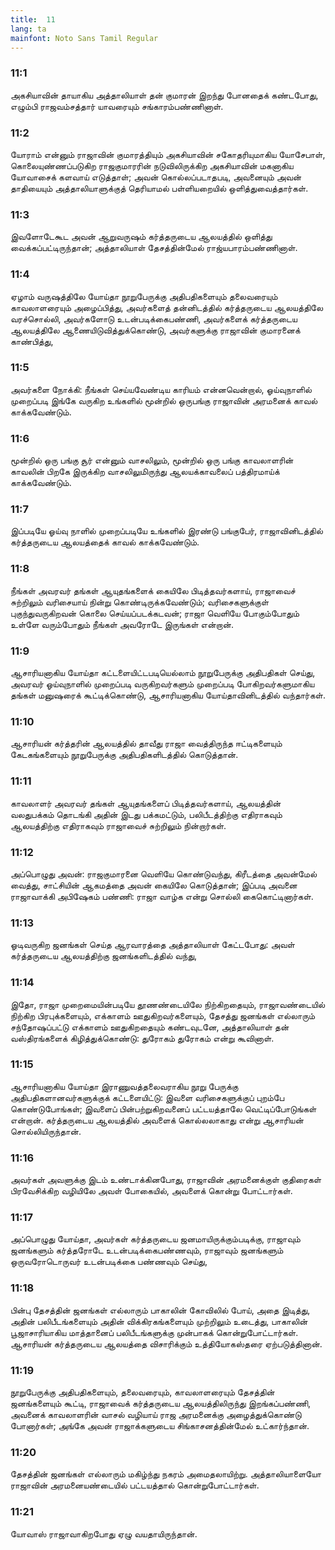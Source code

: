 ```yaml
---
title:  11
lang: ta
mainfont: Noto Sans Tamil Regular
---
```


###  11:1

அகசியாவின் தாயாகிய அத்தாலியாள் தன் குமாரன் இறந்து போனதைக் கண்டபோது, எழும்பி ராஜவம்சத்தார் யாவரையும் சங்காரம்பண்ணினாள்.

###  11:2

யோராம் என்னும் ராஜாவின் குமாரத்தியும் அகசியாவின் சகோதரியுமாகிய யோசேபாள், கொலையுண்ணப்படுகிற ராஜகுமாரரின் நடுவிலிருக்கிற அகசியாவின் மகனாகிய யோவாசைக் களவாய் எடுத்தாள்; அவன் கொல்லப்படாதபடி, அவனையும் அவன் தாதியையும் அத்தாலியாளுக்குத் தெரியாமல் பள்ளியறையில் ஒளித்துவைத்தார்கள்.

###  11:3

இவளோடேகூட அவன் ஆறுவருஷம் கர்த்தருடைய ஆலயத்தில் ஒளித்து வைக்கப்பட்டிருந்தான்; அத்தாலியாள் தேசத்தின்மேல் ராஜ்யபாரம்பண்ணினாள்.

###  11:4

ஏழாம் வருஷத்திலே யோய்தா நூறுபேருக்கு அதிபதிகளையும் தலைவரையும் காவலாளரையும் அழைப்பித்து, அவர்களைத் தன்னிடத்தில் கர்த்தருடைய ஆலயத்திலே வரச்சொல்லி, அவர்களோடு உடன்படிக்கைபண்ணி, அவர்களைக் கர்த்தருடைய ஆலயத்திலே ஆணையிடுவித்துக்கொண்டு, அவர்களுக்கு ராஜாவின் குமாரனைக் காண்பித்து,

###  11:5

அவர்களை நோக்கி: நீங்கள் செய்யவேண்டிய காரியம் என்னவென்றால், ஓய்வுநாளில் முறைப்படி இங்கே வருகிற உங்களில் மூன்றில் ஒருபங்கு ராஜாவின் அரமனைக் காவல் காக்கவேண்டும்.

###  11:6

மூன்றில் ஒரு பங்கு சூர் என்னும் வாசலிலும், மூன்றில் ஒரு பங்கு காவலாளரின் காவலின் பிறகே இருக்கிற வாசலிலுமிருந்து ஆலயக்காவலைப் பத்திரமாய்க் காக்கவேண்டும்.

###  11:7

இப்படியே ஓய்வு நாளில் முறைப்படியே உங்களில் இரண்டு பங்குபேர், ராஜாவினிடத்தில் கர்த்தருடைய ஆலயத்தைக் காவல் காக்கவேண்டும்.

###  11:8

நீங்கள் அவரவர் தங்கள் ஆயுதங்களைக் கையிலே பிடித்தவர்களாய், ராஜாவைச் சுற்றிலும் வரிசையாய் நின்று கொண்டிருக்கவேண்டும்; வரிசைகளுக்குள் புகுந்துவருகிறவன் கொலை செய்யப்படக்கடவன்; ராஜா வெளியே போகும்போதும் உள்ளே வரும்போதும் நீங்கள் அவரோடே இருங்கள் என்றான்.

###  11:9

ஆசாரியனாகிய யோய்தா கட்டளையிட்டபடியெல்லாம் நூறுபேருக்கு அதிபதிகள் செய்து, அவரவர் ஓய்வுநாளில் முறைப்படி வருகிறவர்களும் முறைப்படி போகிறவர்களுமாகிய தங்கள் மனுஷரைக் கூட்டிக்கொண்டு, ஆசாரியனாகிய யோய்தாவினிடத்தில் வந்தார்கள்.

###  11:10

ஆசாரியன் கர்த்தரின் ஆலயத்தில் தாவீது ராஜா வைத்திருந்த ஈட்டிகளையும் கேடகங்களையும் நூறுபேருக்கு அதிபதிகளிடத்தில் கொடுத்தான்.

###  11:11

காவலாளர் அவரவர் தங்கள் ஆயுதங்களைப் பிடித்தவர்களாய், ஆலயத்தின் வலதுபக்கம் தொடங்கி அதின் இடது பக்கமட்டும், பலிபீடத்திற்கு எதிராகவும் ஆலயத்திற்கு எதிராகவும் ராஜாவைச் சுற்றிலும் நின்றார்கள்.

###  11:12

அப்பொழுது அவன்: ராஜகுமாரனை வெளியே கொண்டுவந்து, கிரீடத்தை அவன்மேல் வைத்து, சாட்சியின் ஆகமத்தை அவன் கையிலே கொடுத்தான்; இப்படி அவனை ராஜாவாக்கி அபிஷேகம் பண்ணி: ராஜா வாழ்க என்று சொல்லி கைகொட்டினார்கள்.

###  11:13

ஓடிவருகிற ஜனங்கள் செய்த ஆரவாரத்தை அத்தாலியாள் கேட்டபோது: அவள் கர்த்தருடைய ஆலயத்திற்கு ஜனங்களிடத்தில் வந்து,

###  11:14

இதோ, ராஜா முறைமையின்படியே தூணண்டையிலே நிற்கிறதையும், ராஜாவண்டையில் நிற்கிற பிரபுக்களையும், எக்காளம் ஊதுகிறவர்களையும், தேசத்து ஜனங்கள் எல்லாரும் சந்தோஷப்பட்டு எக்காளம் ஊதுகிறதையும் கண்டவுடனே, அத்தாலியாள் தன் வஸ்திரங்களைக் கிழித்துக்கொண்டு: துரோகம் துரோகம் என்று கூவினாள்.

###  11:15

ஆசாரியனாகிய யோய்தா இராணுவத்தலைவராகிய நூறு பேருக்கு அதிபதிகளானவர்களுக்குக் கட்டளையிட்டு: இவளை வரிசைகளுக்குப் புறம்பே கொண்டுபோங்கள்; இவளைப் பின்பற்றுகிறவனைப் பட்டயத்தாலே வெட்டிப்போடுங்கள் என்றான். கர்த்தருடைய ஆலயத்தில் அவளைக் கொல்லலாகாது என்று ஆசாரியன் சொல்லியிருந்தான்.

###  11:16

அவர்கள் அவளுக்கு இடம் உண்டாக்கினபோது, ராஜாவின் அரமனைக்குள் குதிரைகள் பிரவேசிக்கிற வழியிலே அவள் போகையில், அவளைக் கொன்று போட்டார்கள்.

###  11:17

அப்பொழுது யோய்தா, அவர்கள் கர்த்தருடைய ஜனமாயிருக்கும்படிக்கு, ராஜாவும் ஜனங்களும் கர்த்தரோடே உடன்படிக்கைபண்ணவும், ராஜாவும் ஜனங்களும் ஒருவரோடொருவர் உடன்படிக்கை பண்ணவும் செய்து,

###  11:18

பின்பு தேசத்தின் ஜனங்கள் எல்லாரும் பாகாலின் கோவிலில் போய், அதை இடித்து, அதின் பலிபீடங்களையும் அதின் விக்கிரகங்களையும் முற்றிலும் உடைத்து, பாகாலின் பூஜாசாரியாகிய மாத்தானைப் பலிபீடங்களுக்கு முன்பாகக் கொன்றுபோட்டார்கள். ஆசாரியன் கர்த்தருடைய ஆலயத்தை விசாரிக்கும் உத்தியோகஸ்தரை ஏற்படுத்தினான்.

###  11:19

நூறுபேருக்கு அதிபதிகளையும், தலைவரையும், காவலாளரையும் தேசத்தின் ஜனங்களையும் கூட்டி, ராஜாவைக் கர்த்தருடைய ஆலயத்திலிருந்து இறங்கப்பண்ணி, அவனைக் காவலாளரின் வாசல் வழியாய் ராஜ அரமனைக்கு அழைத்துக்கொண்டு போனார்கள்; அங்கே அவன் ராஜாக்களுடைய சிங்காசனத்தின்மேல் உட்கார்ந்தான்.

###  11:20

தேசத்தின் ஜனங்கள் எல்லாரும் மகிழ்ந்து நகரம் அமைதலாயிற்று. அத்தாலியாளையோ ராஜாவின் அரமனையண்டையில் பட்டயத்தால் கொன்றுபோட்டார்கள்.

###  11:21

யோவாஸ் ராஜாவாகிறபோது ஏழு வயதாயிருந்தான்.

